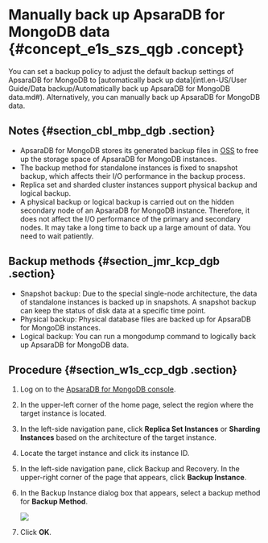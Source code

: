 # Manually back up ApsaraDB for MongoDB data {#concept_e1s_szs_qgb .concept}

You can set a backup policy to adjust the default backup settings of ApsaraDB for MongoDB to [automatically back up data](intl.en-US/User Guide/Data backup/Automatically back up ApsaraDB for MongoDB data.md#). Alternatively, you can manually back up ApsaraDB for MongoDB data.

## Notes {#section_cbl_mbp_dgb .section}

-   ApsaraDB for MongoDB stores its generated backup files in [OSS](https://www.alibabacloud.com/help/doc-detail/31817.htm) to free up the storage space of ApsaraDB for MongoDB instances.
-   The backup method for standalone instances is fixed to snapshot backup, which affects their I/O performance in the backup process.
-   Replica set and sharded cluster instances support physical backup and logical backup.
-   A physical backup or logical backup is carried out on the hidden secondary node of an ApsaraDB for MongoDB instance. Therefore, it does not affect the I/O performance of the primary and secondary nodes. It may take a long time to back up a large amount of data. You need to wait patiently.

## Backup methods {#section_jmr_kcp_dgb .section}

-   Snapshot backup: Due to the special single-node architecture, the data of standalone instances is backed up in snapshots. A snapshot backup can keep the status of disk data at a specific time point.
-   Physical backup: Physical database files are backed up for ApsaraDB for MongoDB instances.
-   Logical backup: You can run a mongodump command to logically back up ApsaraDB for MongoDB data.

## Procedure {#section_w1s_ccp_dgb .section}

1.  Log on to the [ApsaraDB for MongoDB console](https://mongodb.console.aliyun.com/#/mongodb/list).
2.  In the upper-left corner of the home page, select the region where the target instance is located.
3.  In the left-side navigation pane, click **Replica Set Instances** or **Sharding Instances** based on the architecture of the target instance.
4.  Locate the target instance and click its instance ID.
5.  In the left-side navigation pane, click Backup and Recovery. In the upper-right corner of the page that appears, click **Backup Instance**.
6.  In the Backup Instance dialog box that appears, select a backup method for **Backup Method**.

    ![](http://static-aliyun-doc.oss-cn-hangzhou.aliyuncs.com/assets/img/6722/15561798597041_en-US.png)

7.  Click **OK**.

